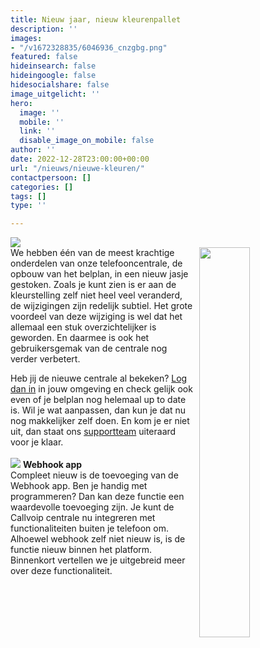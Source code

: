 ```yaml
---
title: Nieuw jaar, nieuw kleurenpallet
description: ''
images:
- "/v1672328835/6046936_cnzgbg.png"
featured: false
hideinsearch: false
hideingoogle: false
hidesocialshare: false
image_uitgelicht: ''
hero:
  image: ''
  mobile: ''
  link: ''
  disable_image_on_mobile: false
author: ''
date: 2022-12-28T23:00:00+00:00
url: "/nieuws/nieuwe-kleuren/"
contactpersoon: []
categories: []
tags: []
type: ''

---
```

![](https://res.cloudinary.com/callvoip/image/upload/v1672328835/6046936_cnzgbg.png)  
<img src="https://res.cloudinary.com/callvoip/image/upload/v1672323717/oud-nieuw_mxbvb3.png" style="float:right; margin-left: 10px;" width="40%">
We hebben één van de meest krachtige onderdelen van onze telefooncentrale, de opbouw van het belplan, in een nieuw jasje gestoken. Zoals je kunt zien is er aan de kleurstelling zelf niet heel veel veranderd, de wijzigingen zijn redelijk subtiel. Het grote voordeel van deze wijziging is wel dat het allemaal een stuk overzichtelijker is geworden. En daarmee is ook het gebruikersgemak van de centrale nog verder verbetert.

Heb jij de nieuwe centrale al bekeken? <a href="https://panel.callvoip.nl/login/panel" target="_blank">Log dan in</a> in jouw omgeving en check gelijk ook even of je belplan nog helemaal up to date is. Wil je wat aanpassen, dan kun je dat nu nog makkelijker zelf doen. En kom je er niet uit, dan staat ons <a href="https://www.callvoip.nl/contact/" target="_blank">supportteam</a> uiteraard voor je klaar.<br><br>
<img src="https://res.cloudinary.com/callvoip/image/upload/v1672326176/webhook_pwylfw.png">
**Webhook app**  
Compleet nieuw is de toevoeging van de Webhook app. Ben je handig met programmeren? Dan kan deze functie een waardevolle toevoeging zijn. Je kunt de Callvoip centrale nu integreren met functionaliteiten buiten je telefoon om. Alhoewel webhook zelf niet nieuw is, is de functie nieuw binnen het platform. Binnenkort vertellen we je uitgebreid meer over deze functionaliteit.